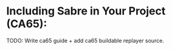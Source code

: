 # Including Sabre in Your Project (CA65):
 TODO: Write ca65 guide + add ca65 buildable replayer source.
 